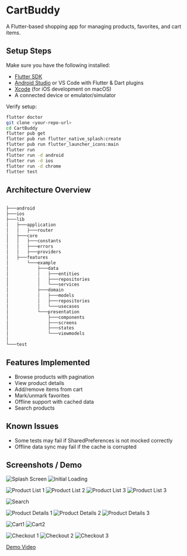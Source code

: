 # CartBuddy

A Flutter-based shopping app for managing products, favorites, and cart items.

## Setup Steps

Make sure you have the following installed:

- [Flutter SDK](https://docs.flutter.dev/get-started/install)
- [Android Studio](https://developer.android.com/studio) or VS Code with Flutter & Dart plugins
- [Xcode](https://developer.apple.com/xcode/) (for iOS development on macOS)
- A connected device or emulator/simulator

Verify setup:

```bash
flutter doctor
git clone <your-repo-url>
cd CartBuddy
flutter pub get
flutter pub run flutter_native_splash:create
flutter pub run flutter_launcher_icons:main
flutter run
flutter run -d android
flutter run -d ios
flutter run -d chrome
flutter test
```


## Architecture Overview


```bash

├───android
├───ios
├───lib
│   ├───application
│   │   ├───router
│   ├───core
│   │   ├───constants
│   │   ├───errors
│   │   ├───providers
│   ├───features
│       └───example
│           ├───data
│           │   ├───entities
│           │   ├───repositories
│           │   └───services
│           ├───domain
│           │   ├───models
│           │   ├───repositories
│           │   └───usecases
│           └───presentation
│               ├───components
│               ├───screens
│               ├───states
│               └───viewmodels
│   
└───test

```

## Features Implemented
- Browse products with pagination
- View product details
- Add/remove items from cart
- Mark/unmark favorites
- Offline support with cached data
- Search products

## Known Issues
- Some tests may fail if SharedPreferences is not mocked correctly
- Offline data sync may fail if the cache is corrupted

## Screenshots / Demo

![Splash Screen](screenshots/splash_screen.jpg)
![Initial Loading](screenshots/initial_loading.jpg)


![Product List 1](screenshots/products_list_view.jpg)
![Product List 2](screenshots/products_grid_view.jpg)
![Product List 3](screenshots/products_grid_view_fav.jpg)
![Product List 3](screenshots/product_list_view_fav.jpg)

![Search](screenshots/search_screen.jpg)

![Product Details 1](screenshots/product_details.jpg)
![Product Details 2](screenshots/product_details_fav.jpg)
![Product Details 3](screenshots/product_details_initial.jpg)

![Cart1](screenshots/single_item_cart.jpg)
![Cart2](screenshots/multiple_item_cart.jpg)

![Checkout 1](screenshots/checkout_screen.jpg)
![Checkout 2](screenshots/checkout_with_validation.jpg)
![Checkout 3](screenshots/checkout_success.jpg)




[Demo Video](https://drive.google.com/drive/u/7/folders/1ziW_OaglLOE7AM9s6HQd7N-hlCG8d0c1)

